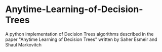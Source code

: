 # Anytime-Learning-of-Decision-Trees
A python implementation of Decision Trees algorithms described in the paper "Anytime Learning of Decision Trees" written by Saher Esmeir and Shaul Markovitch
